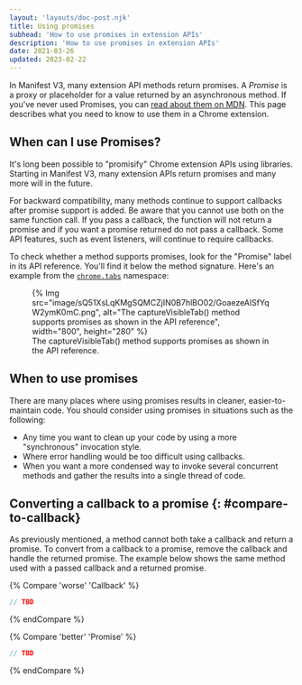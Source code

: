 ```yaml
---
layout: 'layouts/doc-post.njk'
title: Using promises
subhead: 'How to use promises in extension APIs'
description: 'How to use promises in extension APIs'
date: 2021-03-26
updated: 2023-02-22
---
```


In Manifest V3, many extension API methods return promises. A *Promise* is a proxy or placeholder for a value returned by an asynchronous method. If you've never used Promises, you can [read about them on MDN](https://developer.mozilla.org/docs/Web/JavaScript/Guide/Using_promises). This page describes what you need to know to use them in a Chrome extension.

## When can I use Promises?

It's long been possible to "promisify" Chrome extension APIs using libraries. Starting in Manifest V3, many extension APIs return promises and many more will in the future.

For backward compatibility, many methods continue to support callbacks after promise support is added. Be aware that you cannot use both on the same function call. If you pass a callback, the function will not return a promise and if you want a promise returned do not pass a callback. Some API features, such as event listeners, will continue to require callbacks.

To check whether a method supports promises, look for the "Promise" label in its API reference. You'll find it below the method signature. Here's an example from the [`chrome.tabs`](/docs/extensions/reference/tabs/#methods) namespace:

<figure>
{% Img src="image/sQ51XsLqKMgSQMCZjIN0B7hlBO02/GoaezeAlSfYqW2ymK0mC.png",
  alt="The captureVisibleTab() method supports promises as shown in the API reference",
  width="800", height="280" %}
<figcaption>The captureVisibleTab() method supports promises as shown in the API reference.</figcaption>
</figure>

## When to use promises

There are many places where using promises results in cleaner, easier-to-maintain code. You
should consider using promises in situations such as the following:

* Any time you want to clean up your code by using a more "synchronous" invocation style.
* Where error handling would be too difficult using callbacks.
* When you want a more condensed way to invoke several concurrent methods and gather the results into a single thread of code.

## Converting a callback to a promise {: #compare-to-callback}

As previously mentioned, a method cannot both take a callback and return a promise. To convert from a callback to a promise, remove the callback and handle the returned promise. The example below shows the same method used with a passed callback  and a returned promise.

<div class="switcher">
{% Compare 'worse' 'Callback' %}

```js
// TBD
```
{% endCompare %}

{% Compare 'better' 'Promise' %}
```js
// TBD
```
{% endCompare %}
</div>


